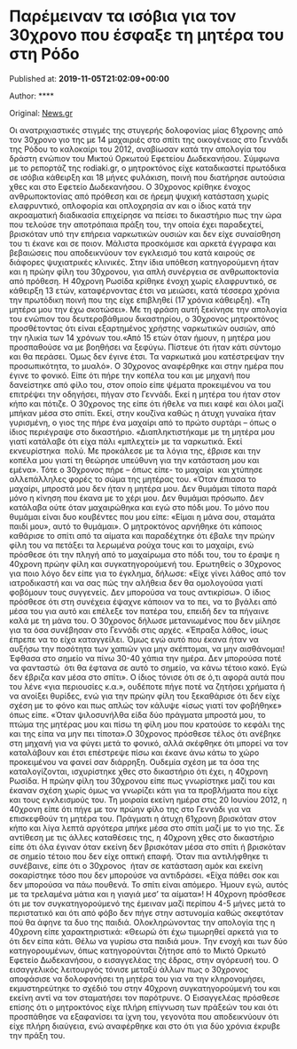 
# Παρέμειναν τα ισόβια για τον 30χρονο που έσφαξε τη μητέρα του στη Ρόδο

Published at: **2019-11-05T21:02:09+00:00**

Author: ****

Original: [News.gr](https://www.news.gr/ellada/article/2021318/pareminan-ta-isovia-gia-ton-30chrono-pou-esfaxe-ti-mitera-tou-sti-rodo.html)

Οι ανατριχιαστικές στιγμές της στυγερής δολοφονίας μίας 61χρονης από τον 30χρονο γιο της με 14 μαχαιριές στο σπίτι της οικογένειας στο Γεννάδι της Ρόδου το καλοκαίρι του 2012, αναβίωσαν κατά την απολογία του δράστη ενώπιον του Μικτού Ορκωτού Εφετείου Δωδεκανήσου.
Σύμφωνα με το ρεπορτάζ της rodiaki.gr, ο μητροκτόνος είχε καταδικαστεί πρωτόδικα σε ισόβια κάθειρξη και 18 μήνες φυλάκιση, ποινή που διατήρησε αυτούσια χθες και στο Εφετείο Δωδεκανήσου.
Ο 30χρονος κρίθηκε ένοχος ανθρωποκτονίας από πρόθεση και σε ήρεμη ψυχική κατάσταση χωρίς ελαφρυντικό, οπλοφορία και οπλοχρησία αν και ο ίδιος κατά την ακροαματική διαδικασία επιχείρησε να πείσει το δικαστήριο πως την ώρα που τελούσε την αποτρόπαια πράξη του, την οποία έχει παραδεχτεί, βρισκόταν υπό την επήρεια ναρκωτικών ουσιών και δεν είχε συναίσθηση του τι έκανε και σε ποιον. Μάλιστα προσκόμισε και αρκετά έγγραφα και βεβαιώσεις που αποδεικνύουν τον εγκλεισμό του κατά καιρούς σε διάφορες ψυχιατρικές κλινικές.
Στην ίδια υπόθεση κατηγορούμενη ήταν και η πρώην φίλη του 30χρονου, για απλή συνέργεια σε ανθρωποκτονία από πρόθεση. Η 40χρονη Ρωσίδα κρίθηκε ένοχη χωρίς ελαφρυντικό, σε κάθειρξη 13 ετών, καταφέρνοντας έτσι να μειώσει, κατά τέσσερα χρόνια την πρωτόδικη ποινή που της είχε επιβληθεί (17 χρόνια κάθειρξη).
«Τη μητέρα μου την έχω σκοτώσει». Με τη φράση αυτή ξεκίνησε την απολογία του ενώπιον του δευτεροβάθμιου δικαστηρίου, ο 30χρονος μητροκτόνος προσθέτοντας ότι είναι εξαρτημένος χρήστης ναρκωτικών ουσιών, από την ηλικία των 14 χρόνων του.«Από 15 ετών όταν ήμουν, η μητέρα μου προσπαθούσε να με βοηθήσει να ξεφύγω. Πίστευε ότι ήταν κάτι σύντομο και θα περάσει. Όμως δεν έγινε έτσι. Τα ναρκωτικά μου κατέστρεψαν την προσωπικότητα, το μυαλό».
Ο 30χρονος αναφέρθηκε και στην ημέρα που έγινε το φονικό. Είπε ότι πήρε την κοπέλα του και με μηχανή που δανείστηκε από φίλο του, στον οποίο είπε ψέματα προκειμένου να του επιτρέψει την οδηγήσει, πήγαν στο Γεννάδι. Εκεί η μητέρα του ήταν στον κήπο και πότιζε. Ο 30χρονος της είπε ότι ήθελε να πιει καφέ και όλοι μαζί μπήκαν μέσα στο σπίτι. Εκεί, στην κουζίνα καθώς η άτυχη γυναίκα ήταν γυρισμένη, ο γιος της πήρε ένα μαχαίρι από το πρώτο συρτάρι – όπως ο ίδιος περιέγραψε στο δικαστήριο.
«Διαπληκτιστήκαμε με τη μητέρα μου γιατί κατάλαβε ότι είχα πάλι «μπλεχτεί» με τα ναρκωτικά. Εκεί εκνευρίστηκα  πολύ. Με προκάλεσε με τα λόγια της, έβρισε και την κοπέλα μου γιατί τη θεώρησε υπεύθυνη για την κατάσταση μου και εμένα».
Τότε ο 30χρονος πήρε – όπως είπε- το μαχαίρι  και χτύπησε αλλεπάλληλες φορές το σώμα της μητέρας του. «Όταν έπιασα το μαχαίρι, μπροστά μου δεν ήταν η μητέρα μου. Δεν θυμάμαι τίποτα παρά μόνο η κίνηση που έκανα με το χέρι μου. Δεν θυμάμαι πρόσωπο. Δεν κατάλαβα ούτε όταν μαχαιρώθηκα και εγώ στο πόδι μου. Το μόνο που θυμάμαι είναι δυο κουβέντες που μου είπε: «Είμαι η μάνα σου, σταμάτα παιδί μου», αυτό το θυμάμαι».
Ο μητροκτόνος αρνήθηκε ότι κάποιος καθάρισε το σπίτι από τα αίματα και παραδέχτηκε ότι έβαλε την πρώην φίλη του να πετάξει τα λερωμένα ρούχα τους και το μαχαίρι, ενώ πρόσθεσε ότι την πληγή από το μαχαίρωμα στο πόδι του, του το έραψε η 40χρονη πρώην φίλη και συγκατηγορούμενή του.
Ερωτηθείς ο 30χρονος για ποιο λόγο δεν είπε για το έγκλημα, δήλωσε: «Είχε γίνει λάθος από τον ιατροδικαστή και να σας πώς την αλήθεια δεν θα ομολογούσα γιατί φοβόμουν τους συγγενείς. Δεν μπορούσα να τους αντικρίσω».
Ο ίδιος πρόσθεσε ότι στη συνέχεια έψαχνε κάποιον να το πει, να το βγάλει από μέσα του για αυτό και επέλεξε τον πατέρα του, επειδή δεν τα πήγαινε καλά με τη μάνα του.
Ο 30χρονος δήλωσε μετανιωμένος που δεν μίλησε για τα όσα συνέβησαν στο Γεννάδι στις αρχές. «Έπραξα λάθος, ίσως έπρεπε να το είχα καταγγείλει. Όμως εγώ αυτό που έκανα ήταν να αυξήσω την ποσότητα των χαπιών για μην σκέπτομαι, να μην αισθάνομαι! Έφθασα στο σημείο να πίνω 30-40 χάπια την ημέρα. Δεν μπορούσα ποτέ να φανταστώ  ότι θα έφτανα σε αυτό το σημείο, να κάνω τέτοιο κακό. Εγώ δεν έβριζα καν μέσα στο σπίτι».
Ο ίδιος τόνισε ότι σε ό,τι αφορά αυτά που του λένε «για περιουσίες κ.α.», ουδέποτε πήγε ποτέ να ζητήσει χρήματα ή να ανοίξει θυρίδες, ενώ για την πρώην φίλη του ξεκαθάρισε ότι δεν είχε σχέση με το φόνο και πως απλώς τον κάλυψε «ίσως γιατί τον φοβήθηκε» όπως είπε.
«Όταν ψιλοσυνήλθα είδα δύο πράγματα μπροστά μου, το πτώμα της μητέρας μου και πίσω τη φίλη μου που κρατούσε το κεφάλι της και της είπα να μην πει τίποτα».Ο 30χρονος πρόσθεσε τέλος ότι ανέβηκε στη μηχανή για να φύγει μετά το φονικό, αλλά σκέφθηκε ότι μπορεί να τον καταλάβουν και έτσι επέστρεψε πίσω και έκανε άνω κάτω το χώρο προκειμένου να φανεί σαν διάρρηξη.
Ουδεμία σχέση με τα όσα της καταλογίζονται, ισχυρίστηκε χθες στο δικαστήριο ότι έχει, η 40χρονη Ρωσίδα. Η πρώην φίλη του 30χρονου είπε πως γνωρίστηκε μαζί του και έκαναν σχέση χωρίς όμως να γνωρίζει κάτι για τα προβλήματα που είχε και τους εγκλεισμούς του.
Τη μοιραία εκείνη ημέρα στις 20 Ιουνίου 2012, η 40χρονη είπε ότι πήγε με τον πρώην φίλο της στο Γεννάδι για να επισκεφθούν τη μητέρα του. Πράγματι η άτυχη 61χρονη βρισκόταν στον κήπο και λίγα λεπτά αργότερα μπήκε μέσα στο σπίτι μαζί με το γιο της. Σε αντίθεση με τις άλλες καταθέσεις της, η 40χρονη χθες στο δικαστήριο είπε ότι όλα έγιναν όταν εκείνη δεν βρισκόταν μέσα στο σπίτι ή βρισκόταν σε σημείο τέτοιο που δεν είχε οπτική επαφή. Όταν πια αντιλήφθηκε τι συνέβαινε, είπε ότι ο 30χρονος  ήταν σε κατάσταση αμόκ και εκείνη σοκαρίστηκε τόσο που δεν μπορούσε να αντιδράσει.
«Είχα πάθει σοκ και δεν μπορούσα να πάω πουθενά. Το σπίτι είναι απόμερο. Ήμουν εγώ, αυτός με τα τρελαμένα μάτια και η γιαγιά μεσ’ τα αίματα»!
Η 40χρονη πρόσθεσε ότι με τον συγκατηγορούμενό της έμειναν μαζί περίπου 4-5 μήνες μετά το περιστατικό και ότι από φόβο δεν πήγε στην αστυνομία καθώς σκεφτόταν πού θα άφηνε τα δυο της παιδιά. Ολοκληρώνοντας την απολογία της η 40χρονη είπε χαρακτηριστικά: «Θεωρώ ότι έχω τιμωρηθεί αρκετά για το ότι δεν είπα κάτι. Θέλω να γυρίσω στα παιδιά μου».
Την ενοχή και των δύο κατηγορουμένων, όπως κατηγορούνται ζήτησε από το Μικτό Ορκωτό Εφετείο Δωδεκανήσου, ο εισαγγελέας της έδρας, στην αγόρευσή του.
Ο εισαγγελικός λειτουργός τόνισε μεταξύ άλλων πως ο 30χρονος αποφάσισε να δολοφονήσει τη μητέρα του για να την κληρονομήσει, εκμυστηρεύτηκε το σχέδιό του στην 40χρονη συγκατηγορούμενή του και εκείνη αντί να τον σταματήσει τον παρότρυνε.
Ο Εισαγγελέας πρόσθεσε επίσης ότι ο μητροκτόνος είχε πλήρη επίγνωση των πράξεών του και ότι προσπάθησε να εξαφανίσει τα ίχνη του, γεγονότα που αποδεικνύουν ότι είχε πλήρη διαύγεια, ενώ αναφέρθηκε και στο ότι για δύο χρόνια έκρυβε την πράξη του.
